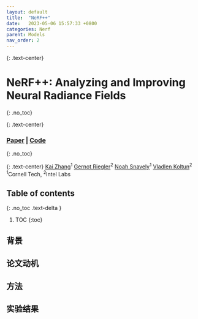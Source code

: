 ```yaml
---
layout: default
title:  "NeRF++"
date:   2023-05-06 15:57:33 +0800
categories: Nerf
parent: Models
nav_order: 2
---
```

{: .text-center}
# NeRF++: Analyzing and Improving Neural Radiance Fields
{: .no_toc}

{: .text-center}
### [Paper](https://arxiv.org/pdf/2010.07492.pdf) | [Code](https://github.com/Kai-46/nerfplusplus)    
{: .no_toc}

{: .text-center}
[Kai Zhang](https://kai-46.github.io/website/)<sup>1</sup>
[Gernot Riegler](https://griegler.github.io/)<sup>2</sup>
[Noah Snavely](https://www.cs.cornell.edu/~snavely/)<sup>1</sup>
[Vladlen Koltun](http://vladlen.info/)<sup>2</sup>  
<sup>1</sup>Cornell Tech, <sup>2</sup>Intel Labs  

## Table of contents
{: .no_toc .text-delta }

1. TOC
{:toc}

## 背景

## 论文动机

## 方法

## 实验结果
